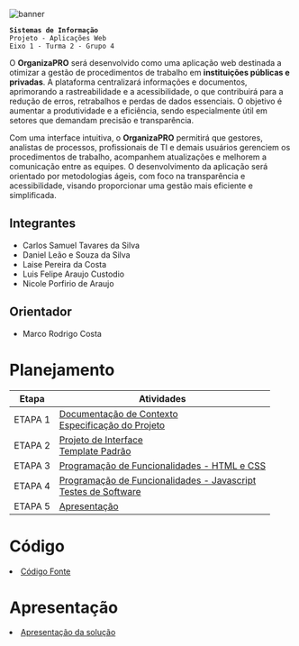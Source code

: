![banner](https://github.com/user-attachments/assets/7494d889-9ee1-40aa-be9e-2661bda30d1a)

**`Sistemas de Informação`** <br> `Projeto - Aplicações Web` <br> `Eixo 1 - Turma 2 - Grupo 4`

O **OrganizaPRO** será desenvolvido como uma aplicação web destinada a otimizar a gestão de procedimentos de trabalho em **instituições públicas e privadas**. A plataforma centralizará informações e documentos, aprimorando a rastreabilidade e a acessibilidade, o que contribuirá para a redução de erros, retrabalhos e perdas de dados essenciais. O objetivo é aumentar a produtividade e a eficiência, sendo especialmente útil em setores que demandam precisão e transparência.

Com uma interface intuitiva, o **OrganizaPRO** permitirá que gestores, analistas de processos, profissionais de TI e demais usuários gerenciem os procedimentos de trabalho, acompanhem atualizações e melhorem a comunicação entre as equipes. O desenvolvimento da aplicação será orientado por metodologias ágeis, com foco na transparência e acessibilidade, visando proporcionar uma gestão mais eficiente e simplificada.

## Integrantes

* Carlos Samuel Tavares da Silva
* Daniel Leão e Souza da Silva
* Laise Pereira da Costa
* Luis Felipe Araujo Custodio
* Nicole Porfirio de Araujo

## Orientador

* Marco Rodrigo Costa

# Planejamento

| Etapa         | Atividades |
|  :----:   | ----------- |
| ETAPA 1         |[Documentação de Contexto](docs/context.md) <br> [Especificação do Projeto](docs/especification.md) |
| ETAPA 2         |[Projeto de Interface](docs/interface.md) <br> [Template Padrão](docs/template.md) |
| ETAPA 3         |[Programação de Funcionalidades - HTML e CSS](docs/development.md) |
| ETAPA 4        |[Programação de Funcionalidades - Javascript](docs/development.md) <br> [Testes de Software ](docs/tests.md) |
| ETAPA 5         | [Apresentação](presentation/README.md) |

# Código

<li><a href="src/README.md"> Código Fonte</a></li>

# Apresentação

<li><a href="presentation/README.md"> Apresentação da solução</a></li>
